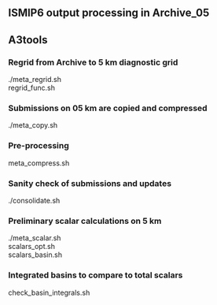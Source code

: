 ## ISMIP6 output processing in Archive_05

## A3tools

### Regrid from Archive to 5 km diagnostic grid
./meta_regrid.sh <br>
	regrid_func.sh

### Submissions on 05 km are copied and compressed
./meta_copy.sh

### Pre-processing
meta_compress.sh

### Sanity check of submissions and updates
./consolidate.sh <br>


### Preliminary scalar calculations on 5 km

./meta_scalar.sh <br>
scalars_opt.sh <br>
scalars_basin.sh <br>

### Integrated basins to compare to total scalars 
check_basin_integrals.sh <br>

